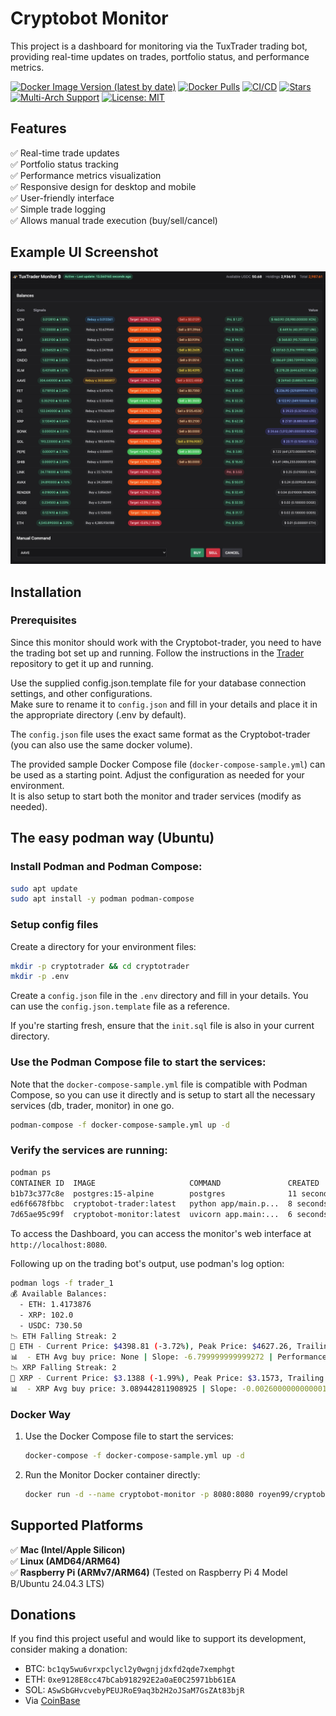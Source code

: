 # Cryptobot Monitor

This project is a dashboard for monitoring via the TuxTrader trading bot, providing real-time updates on trades, portfolio status, and performance metrics.

[![Docker Image Version (latest by date)](https://img.shields.io/docker/v/royen99/cryptobot-monitor?logo=docker)](https://hub.docker.com/r/royen99/cryptobot-monitor)
[![Docker Pulls](https://img.shields.io/docker/pulls/royen99/cryptobot-monitor?logo=docker)](https://hub.docker.com/r/royen99/cryptobot-monitor)
[![CI/CD](https://github.com/royen99/cryptobot-monitor/actions/workflows/docker-publish.yml/badge.svg)](https://github.com/royen99/cryptobot-monitor/actions/workflows/docker-publish.yml)
[![Stars](https://img.shields.io/github/stars/royen99/cryptobot-monitor?logo=github)](https://github.com/royen99/cryptobot-monitor)
[![Multi-Arch Support](https://img.shields.io/badge/arch-linux%2Famd64%20%7C%20linux%2Farm64-blue?logo=docker)](https://hub.docker.com/r/royen99/cryptobot-monitor/tags)
[![License: MIT](https://img.shields.io/badge/License-MIT-yellow.svg)](https://opensource.org/licenses/MIT)

## Features
✅ Real-time trade updates \
✅ Portfolio status tracking \
✅ Performance metrics visualization \
✅ Responsive design for desktop and mobile \
✅ User-friendly interface \
✅ Simple trade logging \
✅ Allows manual trade execution (buy/sell/cancel)

## Example UI Screenshot
![Example UI Screenshot](https://github.com/royen99/cryptobot-monitor/blob/main/mainview.png?raw=true)

## Installation

### Prerequisites
Since this monitor should work with the Cryptobot-trader, you need to have the trading bot set up and running. Follow the instructions in the [Trader](https://github.com/royen99/cryptobot-trader) repository to get it up and running.

Use the supplied config.json.template file for your database connection settings, and other configurations. \
Make sure to rename it to `config.json` and fill in your details and place it in the appropriate directory (.env by default). 

The `config.json` file uses the exact same format as the Cryptobot-trader (you can also use the same docker volume).

The provided sample Docker Compose file (`docker-compose-sample.yml`) can be used as a starting point. Adjust the configuration as needed for your environment. \
It is also setup to start both the monitor and trader services (modify as needed).

## The easy podman way (Ubuntu)

### Install Podman and Podman Compose:
   ```bash
   sudo apt update
   sudo apt install -y podman podman-compose
   ```

### Setup config files
Create a directory for your environment files:
   ```bash
   mkdir -p cryptotrader && cd cryptotrader
   mkdir -p .env
   ```
Create a `config.json` file in the `.env` directory and fill in your details. You can use the `config.json.template` file as a reference.

If you're starting fresh, ensure that the `init.sql` file is also in your current directory.

### Use the Podman Compose file to start the services:
Note that the `docker-compose-sample.yml` file is compatible with Podman Compose, so you can use it directly and is setup to start all the necessary services (db, trader, monitor) in one go.

   ```bash
   podman-compose -f docker-compose-sample.yml up -d
   ```

### Verify the services are running:
   ```bash
   podman ps
   CONTAINER ID  IMAGE                     COMMAND               CREATED         STATUS         PORTS                   NAMES
   b1b73c377c8e  postgres:15-alpine        postgres              11 seconds ago  Up 11 seconds  0.0.0.0:5432->5432/tcp  db_1
   ed6f6678fbbc  cryptobot-trader:latest   python app/main.p...  8 seconds ago   Up 8 seconds                           trader_1
   7d65ae95c99f  cryptobot-monitor:latest  uvicorn app.main:...  6 seconds ago   Up 5 seconds   0.0.0.0:8080->8080/tcp  monitor_1
   ```

To access the Dashboard, you can access the monitor's web interface at `http://localhost:8080`.

Following up on the trading bot's output, use podman's log option:

```bash
podman logs -f trader_1
💰 Available Balances:
  - ETH: 1.4173876
  - XRP: 102.0
  - USDC: 730.50
📉 ETH Falling Streak: 2
🚀 ETH - Current Price: $4398.81 (-3.72%), Peak Price: $4627.26, Trailing Stop Price: $4580.99
📊  - ETH Avg buy price: None | Slope: -6.799999999999272 | Performance - Total Trades: 47 | Total Profit: $31.05
📉 XRP Falling Streak: 2
🚀 XRP - Current Price: $3.1388 (-1.99%), Peak Price: $3.1573, Trailing Stop Price: $3.1415
📊  - XRP Avg buy price: 3.089442811908925 | Slope: -0.0026000000000001577 | Performance - Total Trades: 134 | Total Profit: $62.28
```

### Docker Way

1. Use the Docker Compose file to start the services:
   ```bash
   docker-compose -f docker-compose-sample.yml up -d
   ```

2. Run the Monitor Docker container directly:
   ```bash
   docker run -d --name cryptobot-monitor -p 8080:8080 royen99/cryptobot-monitor:latest
   ```

## Supported Platforms  

✅ **Mac (Intel/Apple Silicon)**  
✅ **Linux (AMD64/ARM64)**  
✅ **Raspberry Pi (ARMv7/ARM64)**  (Tested on Raspberry Pi 4 Model B/Ubuntu 24.04.3 LTS)


## Donations
If you find this project useful and would like to support its development, consider making a donation:

- BTC: `bc1qy5wu6vrxpclycl2y0wgnjjdxfd2qde7xemphgt`
- ETH: `0xe9128E8cc47bCab918292E2a0aE0C25971bb61EA`
- SOL: `ASwSbGHvcvebyPEUJRoE9aq3b2H2oJSaM7GsZAt83bjR`
- Via [CoinBase](https://commerce.coinbase.com/checkout/00370bad-7220-4115-b15f-cda931756c6a)
